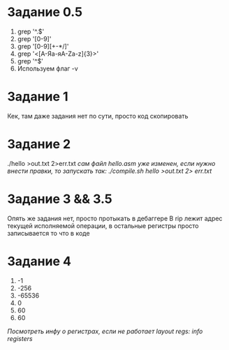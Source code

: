 # Задание 0.5

1. grep '^.$'
2. grep '[0-9]'
3. grep '[0-9][\+\-\*\/]'
4. grep '\<[А-Яа-яA-Za-z]\{3\}\>'
5. grep '^$'
6. Используем флаг -v

# Задание 1
Кек, там даже задания нет по сути, просто код скопировать

# Задание 2
./hello >out.txt 2>err.txt 
*сам файл hello.asm уже изменен, если нужно внести правки, то запускать так: ./compile.sh hello >out.txt 2> err.txt*

# Задание 3 && 3.5
Опять же задания нет, просто протыкать в дебаггере
В rip лежит адрес текущей исполняемой операции, в остальные регистры просто записывается то что в коде

# Задание 4
1. -1
2. -256
3. -65536
4. 0
5. 60
6. 60

*Посмотреть инфу о регистрах, если не работает layout regs: info registers*
